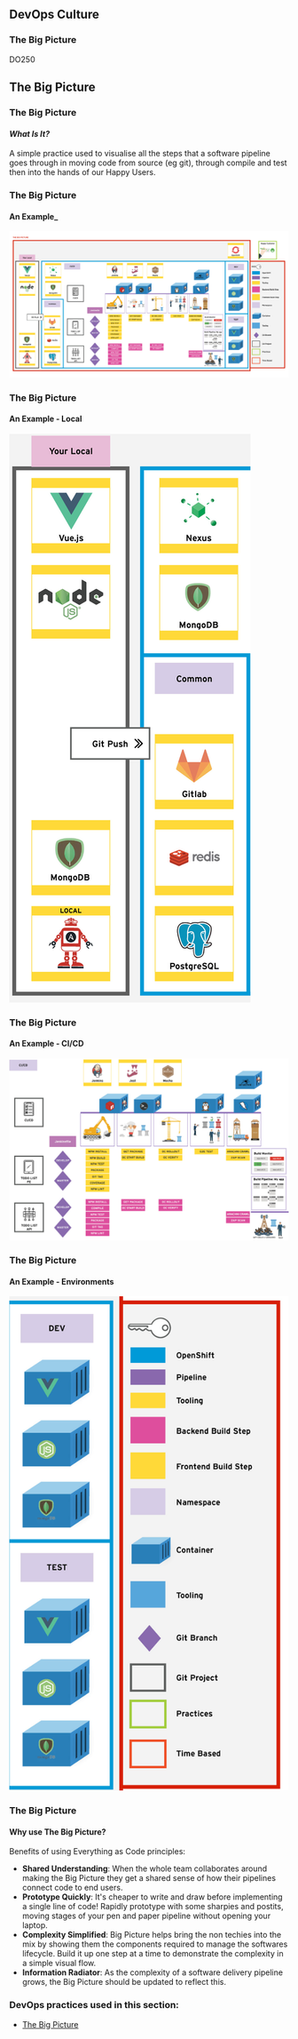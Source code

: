 <!-- .slide: data-background-image="images/RH_NewBrand_Background.png" -->
## DevOps Culture  <!-- {_class="course-title"} -->
### The Big Picture <!-- {_class="title-color"} -->
DO250 <!-- {_class="title-color"} -->



## The Big Picture



### The Big Picture
#### _What Is It?_
A simple practice used to visualise all the steps that a software pipeline goes through in moving code from source (eg git), through compile and test then into the hands of our Happy Users.



### The Big Picture
#### An Example_
![Jenkins](images/bp-6-return-monitoring.jpg)



### The Big Picture
#### An Example - Local
![Jenkins](images/bp-local.png)



### The Big Picture
#### An Example - CI/CD
![Jenkins](images/bp-cicd.png)



### The Big Picture
#### An Example - Environments
![Jenkins](images/bp-env.png)



### The Big Picture
#### Why use The Big Picture?
Benefits of using Everything as Code principles:

* **Shared Understanding**: When the whole team collaborates around making the Big Picture they get a shared sense of how their pipelines connect code to end users.
* **Prototype Quickly**: It's cheaper to write and draw before implementing a single line of code! Rapidly prototype with some sharpies and postits, moving stages of your pen and paper pipeline without opening your laptop.
* **Complexity Simplified**: Big Picture helps bring the non techies into the mix by showing them the components required to manage the softwares lifecycle. Build it up one step at a time to demonstrate the complexity in a simple visual flow.
* **Information Radiator**: As the complexity of a software delivery pipeline grows, the Big Picture should be updated to reflect this.



<!-- .slide: data-background-image="images/chef-background.png", class="white-style" -->
### DevOps practices used in this section:
- [The Big Picture](https://openpracticelibrary.com/practice/the-big-picture/)
